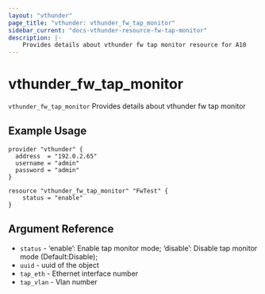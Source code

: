 ```yaml
---
layout: "vthunder"
page_title: "vthunder: vthunder_fw_tap_monitor"
sidebar_current: "docs-vthunder-resource-fw-tap-monitor"
description: |-
	Provides details about vthunder fw tap monitor resource for A10
---
```


# vthunder\_fw\_tap\_monitor

`vthunder_fw_tap_monitor` Provides details about vthunder fw tap monitor
## Example Usage


```hcl
provider "vthunder" {
  address  = "192.0.2.65"
  username = "admin"
  password = "admin"
}

resource "vthunder_fw_tap_monitor" "FwTest" {
	status = "enable" 
}
```

## Argument Reference

* `status` - ‘enable’: Enable tap monitor mode; ‘disable’: Disable tap monitor mode (Default:Disable);
* `uuid` - uuid of the object
* `tap_eth` - Ethernet interface number
* `tap_vlan` - Vlan number

